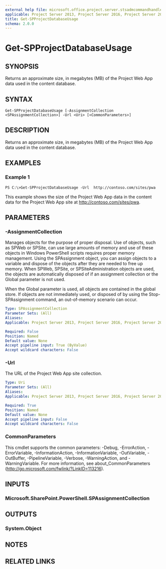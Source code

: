 ```yaml
---
external help file: microsoft.office.project.server.stsadmcommandhandler.dll-help.xml
applicable: Project Server 2013, Project Server 2016, Project Server 2019
title: Get-SPProjectDatabaseUsage
schema: 2.0.0
---
```


# Get-SPProjectDatabaseUsage

## SYNOPSIS
Returns an approximate size, in megabytes (MB) of the Project Web App data used in the content database.

## SYNTAX

```
Get-SPProjectDatabaseUsage [-AssignmentCollection <SPAssignmentCollection>] -Url <Uri> [<CommonParameters>]
```

## DESCRIPTION
Returns an approximate size, in megabytes (MB) of the Project Web App data used in the content database.

## EXAMPLES

### Example 1 
```
PS C:\>Get-SPProjectDatabaseUsage -Url  http://contoso.com/sites/pwa
```

This example shows the size of the Project Web App data in the content data for the Project Web App site at http://contoso.com/sites/pwa.

## PARAMETERS

### -AssignmentCollection
Manages objects for the purpose of proper disposal. Use of objects, such as SPWeb or SPSite, can use large amounts of memory and use of these objects in Windows PowerShell scripts requires proper memory management. Using the SPAssignment object, you can assign objects to a variable and dispose of the objects after they are needed to free up memory. When SPWeb, SPSite, or SPSiteAdministration objects are used, the objects are automatically disposed of if an assignment collection or the Global parameter is not used.

When the Global parameter is used, all objects are contained in the global store. If objects are not immediately used, or disposed of by using the Stop-SPAssignment command, an out-of-memory scenario can occur.

```yaml
Type: SPAssignmentCollection
Parameter Sets: (All)
Aliases: 
Applicable: Project Server 2013, Project Server 2016, Project Server 2019

Required: False
Position: Named
Default value: None
Accept pipeline input: True (ByValue)
Accept wildcard characters: False
```

### -Url
The URL of the Project Web App site collection.

```yaml
Type: Uri
Parameter Sets: (All)
Aliases: 
Applicable: Project Server 2013, Project Server 2016, Project Server 2019

Required: True
Position: Named
Default value: None
Accept pipeline input: False
Accept wildcard characters: False
```

### CommonParameters
This cmdlet supports the common parameters: -Debug, -ErrorAction, -ErrorVariable, -InformationAction, -InformationVariable, -OutVariable, -OutBuffer, -PipelineVariable, -Verbose, -WarningAction, and -WarningVariable. For more information, see about_CommonParameters (http://go.microsoft.com/fwlink/?LinkID=113216).

## INPUTS

### Microsoft.SharePoint.PowerShell.SPAssignmentCollection

## OUTPUTS

### System.Object

## NOTES

## RELATED LINKS

